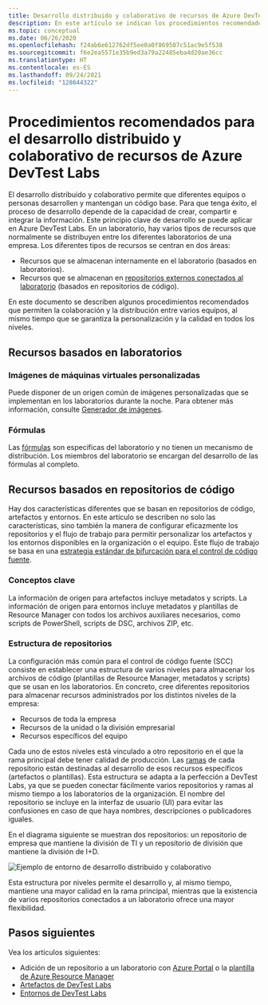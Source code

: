 ```yaml
---
title: Desarrollo distribuido y colaborativo de recursos de Azure DevTest Labs
description: En este artículo se indican los procedimientos recomendados para establecer un entorno de desarrollo distribuido y colaborativo para desarrollar recursos de DevTest Labs.
ms.topic: conceptual
ms.date: 06/26/2020
ms.openlocfilehash: f24ab6e612762df5ee0a0f869507c51ac9e5f538
ms.sourcegitcommit: f6e2ea5571e35b9ed3a79a22485eba4d20ae36cc
ms.translationtype: HT
ms.contentlocale: es-ES
ms.lasthandoff: 09/24/2021
ms.locfileid: "128644322"
---
```

# <a name="best-practices-for-distributed-and-collaborative-development-of-azure-devtest-labs-resources"></a>Procedimientos recomendados para el desarrollo distribuido y colaborativo de recursos de Azure DevTest Labs
El desarrollo distribuido y colaborativo permite que diferentes equipos o personas desarrollen y mantengan un código base. Para que tenga éxito, el proceso de desarrollo depende de la capacidad de crear, compartir e integrar la información. Este principio clave de desarrollo se puede aplicar en Azure DevTest Labs. En un laboratorio, hay varios tipos de recursos que normalmente se distribuyen entre los diferentes laboratorios de una empresa. Los diferentes tipos de recursos se centran en dos áreas:

- Recursos que se almacenan internamente en el laboratorio (basados en laboratorios).
- Recursos que se almacenan en [repositorios externos conectados al laboratorio](devtest-lab-add-artifact-repo.md) (basados en repositorios de código). 

En este documento se describen algunos procedimientos recomendados que permiten la colaboración y la distribución entre varios equipos, al mismo tiempo que se garantiza la personalización y la calidad en todos los niveles.

## <a name="lab-based-resources"></a>Recursos basados en laboratorios

### <a name="custom-virtual-machine-images"></a>Imágenes de máquinas virtuales personalizadas
Puede disponer de un origen común de imágenes personalizadas que se implementan en los laboratorios durante la noche. Para obtener más información, consulte [Generador de imágenes](image-factory-create.md).    

### <a name="formulas"></a>Fórmulas
Las [fórmulas](devtest-lab-manage-formulas.md) son específicas del laboratorio y no tienen un mecanismo de distribución. Los miembros del laboratorio se encargan del desarrollo de las fórmulas al completo. 

## <a name="code-repository-based-resources"></a>Recursos basados en repositorios de código
Hay dos características diferentes que se basan en repositorios de código, artefactos y entornos. En este artículo se describen no solo las características, sino también la manera de configurar eficazmente los repositorios y el flujo de trabajo para permitir personalizar los artefactos y los entornos disponibles en la organización o el equipo.  Este flujo de trabajo se basa en una [estrategia estándar de bifurcación para el control de código fuente](/azure/devops/repos/tfvc/branching-strategies-with-tfvc). 

### <a name="key-concepts"></a>Conceptos clave
La información de origen para artefactos incluye metadatos y scripts. La información de origen para entornos incluye metadatos y plantillas de Resource Manager con todos los archivos auxiliares necesarios, como scripts de PowerShell, scripts de DSC, archivos ZIP, etc.  

### <a name="repository-structure"></a>Estructura de repositorios  
La configuración más común para el control de código fuente (SCC) consiste en establecer una estructura de varios niveles para almacenar los archivos de código (plantillas de Resource Manager, metadatos y scripts) que se usan en los laboratorios. En concreto, cree diferentes repositorios para almacenar recursos administrados por los distintos niveles de la empresa:   

- Recursos de toda la empresa
- Recursos de la unidad o la división empresarial
- Recursos específicos del equipo

Cada uno de estos niveles está vinculado a otro repositorio en el que la rama principal debe tener calidad de producción. Las [ramas](/azure/devops/repos/git/git-branching-guidance) de cada repositorio están destinadas al desarrollo de esos recursos específicos (artefactos o plantillas). Esta estructura se adapta a la perfección a DevTest Labs, ya que se pueden conectar fácilmente varios repositorios y ramas al mismo tiempo a los laboratorios de la organización. El nombre del repositorio se incluye en la interfaz de usuario (UI) para evitar las confusiones en caso de que haya nombres, descripciones o publicadores iguales.
     
En el diagrama siguiente se muestran dos repositorios: un repositorio de empresa que mantiene la división de TI y un repositorio de división que mantiene la división de I+D.

![Ejemplo de entorno de desarrollo distribuido y colaborativo](./media/best-practices-distributive-collaborative-dev-env/distributive-collaborative-dev-env.png)
   
Esta estructura por niveles permite el desarrollo y, al mismo tiempo, mantiene una mayor calidad en la rama principal, mientras que la existencia de varios repositorios conectados a un laboratorio ofrece una mayor flexibilidad.

## <a name="next-steps"></a>Pasos siguientes    
Vea los artículos siguientes:

- Adición de un repositorio a un laboratorio con [Azure Portal](devtest-lab-add-artifact-repo.md) o la [plantilla de Azure Resource Manager](add-artifact-repository.md)
- [Artefactos de DevTest Labs](devtest-lab-artifact-author.md)
- [Entornos de DevTest Labs](devtest-lab-create-environment-from-arm.md)
